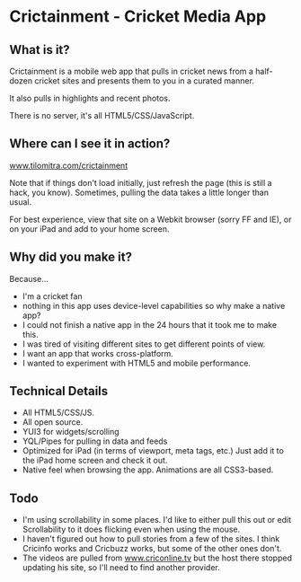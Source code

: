 Crictainment - Cricket Media App
================================


What is it?
-----------

Crictainment is a mobile web app that pulls in cricket news from a half-dozen cricket sites and 
presents them to you in a curated manner.

It also pulls in highlights and recent photos.

There is no server, it's all HTML5/CSS/JavaScript. 

Where can I see it in action?
-----------------------------

www.tilomitra.com/crictainment

Note that if things don't load initially, just refresh the page (this is still a hack, you know). Sometimes, pulling
the data takes a little longer than usual.

For best experience, view that site on a Webkit browser (sorry FF and IE), or on your iPad and add to your home screen.


Why did you make it?
--------------------

Because...
* I'm a cricket fan
* nothing in this app uses device-level capabilities so why make a native app?
* I could not finish a native app in the 24 hours that it took me to make this.
* I was tired of visiting different sites to get different points of view.
* I want an app that works cross-platform.
* I wanted to experiment with HTML5 and mobile performance.


Technical Details
-----------------

* All HTML5/CSS/JS.
* All open source.
* YUI3 for widgets/scrolling
* YQL/Pipes for pulling in data and feeds
* Optimized for iPad (in terms of viewport, meta tags, etc.) Just add it to the iPad home screen and check it out.
* Native feel when browsing the app. Animations are all CSS3-based.


Todo
----

* I'm using scrollability in some places. I'd like to either pull this out or edit Scrollability to it does flicking
even when using the mouse.
* I haven't figured out how to pull stories from a few of the sites. I think Cricinfo works and Cricbuzz works, but
some of the other ones don't.
* The videos are pulled from www.criconline.tv but the host there stopped updating his site, so I'll need to find another
provider.


                                